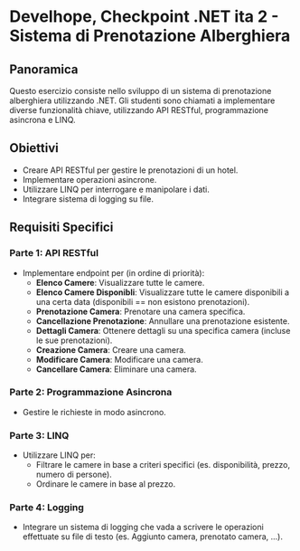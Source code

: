 # Develhope, Checkpoint .NET ita 2 - Sistema di Prenotazione Alberghiera

## Panoramica
Questo esercizio consiste nello sviluppo di un sistema di prenotazione alberghiera utilizzando .NET. Gli studenti sono chiamati a implementare diverse funzionalità chiave, utilizzando API RESTful, programmazione asincrona e LINQ.

## Obiettivi
- Creare API RESTful per gestire le prenotazioni di un hotel.
- Implementare operazioni asincrone.
- Utilizzare LINQ per interrogare e manipolare i dati.
- Integrare sistema di logging su file.

## Requisiti Specifici

### Parte 1: API RESTful
- Implementare endpoint per (in ordine di priorità):
  - **Elenco Camere**: Visualizzare tutte le camere.
  - **Elenco Camere Disponibli**: Visualizzare tutte le camere disponibili a una certa data (disponibili == non esistono prenotazioni).
  - **Prenotazione Camera**: Prenotare una camera specifica.
  - **Cancellazione Prenotazione**: Annullare una prenotazione esistente.
  - **Dettagli Camera**: Ottenere dettagli su una specifica camera (incluse le sue prenotazioni).
  - **Creazione Camera**: Creare una camera.
  - **Modificare Camera**: Modificare una camera.
  - **Cancellare Camera**: Eliminare una camera.

### Parte 2: Programmazione Asincrona
- Gestire le richieste in modo asincrono.

### Parte 3: LINQ
- Utilizzare LINQ per:
  - Filtrare le camere in base a criteri specifici (es. disponibilità, prezzo, numero di persone).
  - Ordinare le camere in base al prezzo.

### Parte 4: Logging
 - Integrare un sistema di logging che vada a scrivere le operazioni effettuate su file di testo (es. Aggiunto camera, prenotato camera, ...). 
